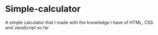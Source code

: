 # Simple-calculator
A simple calculator that I made with the knowledge I have of HTML, CSS and JavaScript so far
